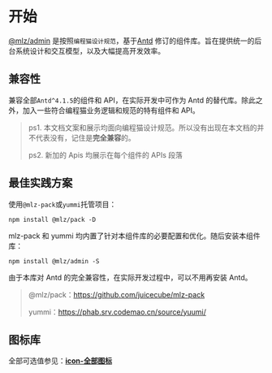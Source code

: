 # 开始

[@mlz/admin](https://github.com/juicecube/mlz-admin) 是按照`编程猫设计规范`，基于[Antd](https://ant.design/index-cn) 修订的组件库。旨在提供统一的后台系统设计和交互模型，以及大幅提高开发效率。

## 兼容性

兼容全部`Antd^4.1.5`的组件和 API，在实际开发中可作为 Antd 的替代库。除此之外，加入一些符合编程猫业务逻辑和规范的特有组件和 API。

> ps1. 本文档文案和展示均面向编程猫设计规范。所以没有出现在本文档的并不代表没有，记住是**完全兼容**的。
>
> ps2. 新加的 Apis 均展示在每个组件的 APIs 段落

## 最佳实践方案

使用`@mlz-pack`或`yummi`托管项目：

```shell
npm install @mlz/pack -D
```

mlz-pack 和 yummi 均内置了针对本组件库的必要配置和优化。随后安装本组件库：

```shell
npm install @mlz/admin -S
```

由于本库对 Antd 的完全兼容性，在实际开发过程中，可以不用再安装 Antd。

> @mlz/pack：https://github.com/juicecube/mlz-pack
>
> yummi：https://phab.srv.codemao.cn/source/yuumi/

## 图标库

全部可选值参见：[**icon-全部图标**](/components/icon#3-全部图标)
